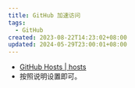 ```yaml
---
title: GitHub 加速访问
tags:
  - GitHub
created: 2023-08-22T14:23:02+08:00
updated: 2024-05-29T23:00:01+08:00
---
```


- [GitHub Hosts | hosts](https://ineo6.github.io/hosts/)
- 按照说明设置即可。
